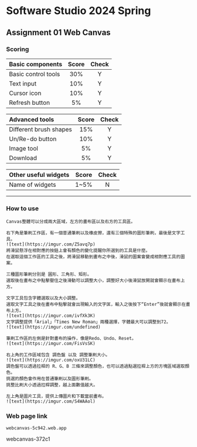 # Software Studio 2024 Spring

## Assignment 01 Web Canvas

### Scoring

| **Basic components** | **Score** | **Check** |
| :------------------- | :-------: | :-------: |
| Basic control tools  |    30%    |     Y     |
| Text input           |    10%    |     Y     |
| Cursor icon          |    10%    |     Y     |
| Refresh button       |    5%     |     Y     |

| **Advanced tools**     | **Score** | **Check** |
| :--------------------- | :-------: | :-------: |
| Different brush shapes |    15%    |     Y     |
| Un/Re-do button        |    10%    |     Y     |
| Image tool             |    5%     |     Y     |
| Download               |    5%     |     Y     |

| **Other useful widgets** | **Score** | **Check** |
| :----------------------- | :-------: | :-------: |
| Name of widgets          |   1~5%    |     N     |

---

### How to use

    Canvas整體可以分成兩大區域，左方的畫布區以及右方的工具區。

    右下角是筆刷工作區，有一個普通筆刷以及橡皮擦，還有三個特殊的圖形筆刷，最後是文字工具。
    ![text](https://imgur.com/Z5avq7p)
    將滑鼠懸浮在相對應的按鈕上會有顏色的變化提醒你所選到的工具是什麼。
    在選取這個工作區的工具之後，將滑鼠移動到畫布之中後，滑鼠的圖案會變成相對應工具的圖案。

    三種圖形筆刷分別是 圓形、三角形、矩形。
    選取後在畫布之中點擊壓住之後滑動可以調整大小，調整好大小後滑鼠放開就會顯示在畫布上方。

    文字工具包含字體選取以及大小調整。
    選取文字工具之後在畫布中點擊就會出現輸入的文字匡，輸入之後按下“Enter”後就會顯示在畫布上方。
    ![text](https://imgur.com/ivfXk3K)
    文字調整提供「Arial」「Times New Roman」兩種選擇，字體最大可以調整到72。
    ![text](https://imgur.com/undefined)

    筆刷工作區的左側是針對畫布的操作，像是Redo、Undo、Reset。
    ![text](https://imgur.com/FisVsSK)

    右上角的工作區域包含 調色盤 以及 調整筆刷大小。
    ![text](https://imgur.com/oxU31LC)
    調色盤可以透過拉桿的 R、G、B 三條來調整顏色，也可以透過點選拉桿上方的方塊區域選取顏色。
    挑選的顏色會作用在普通筆刷以及圖形筆刷。
    挑整比刷大小透過拉桿調整，越上面數值越大。

    左上角是圖片工具，提供上傳圖片和下載當前畫布。
    ![text](https://imgur.com/S4WAAol)

### Web page link

    webcanvas-5c942.web.app

webcanvas-372c1

